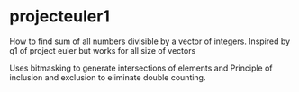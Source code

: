 # projecteuler1
How to find sum of all numbers divisible by a vector of integers. Inspired by q1 of project euler but works for all size of vectors 

Uses bitmasking to generate intersections of elements and Principle of inclusion and exclusion to eliminate double counting.

